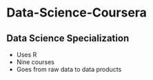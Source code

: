 # Data-Science-Coursera

## Data Science Specialization

* Uses R
* Nine courses
* Goes from raw data to data products
